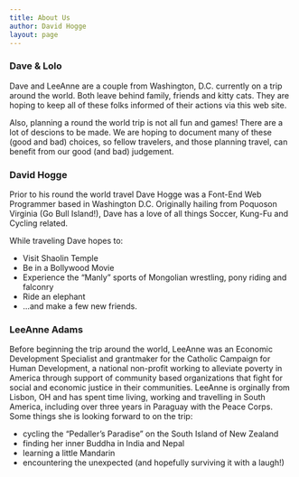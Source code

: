 ```yaml
---
title: About Us
author: David Hogge
layout: page
---
```

### Dave &#038; Lolo

Dave and LeeAnne are a couple from Washington, D.C. currently on a trip around the world. Both leave behind family, friends and kitty cats. They are hoping to keep all of these folks informed of their actions via this web site.

Also, planning a round the world trip is not all fun and games! There are a lot of descions to be made. We are hoping to document many of these (good and bad) choices, so fellow travelers, and those planning travel, can benefit from our good (and bad) judgement.

### David Hogge

Prior to his round the world travel Dave Hogge was a Font-End Web Programmer based in Washington D.C. Originally hailing from Poquoson Virginia (Go Bull Island!), Dave has a love of all things Soccer, Kung-Fu and Cycling related.

While traveling Dave hopes to:

*   Visit Shaolin Temple
*   Be in a Bollywood Movie
*   Experience the &#8220;Manly&#8221; sports of Mongolian wrestling, pony riding and falconry
*   Ride an elephant
*   &#8230;and make a few new friends.

### LeeAnne Adams

Before beginning the trip around the world, LeeAnne was an Economic Development Specialist and grantmaker for the Catholic Campaign for Human Development, a national non-profit working to alleviate poverty in America through support of community based organizations that fight for social and economic justice in their communities. LeeAnne is orginally from Lisbon, OH and has spent time living, working and travelling in South America, including over three years in Paraguay with the Peace Corps.  Some things she is looking forward to on the trip:

*   cycling the &#8220;Pedaller&#8217;s Paradise&#8221; on the South Island of New Zealand
*   finding her inner Buddha in India and Nepal
*   learning a little Mandarin
*   encountering the unexpected (and hopefully surviving it with a laugh!)